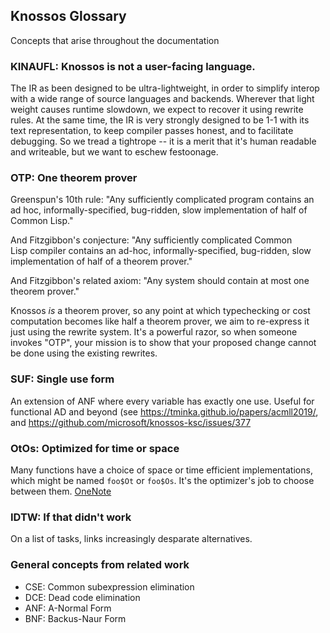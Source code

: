 ## Knossos Glossary

Concepts that arise throughout the documentation

### KINAUFL: Knossos is not a user-facing language.

The IR as been designed to be ultra-lightweight, in order to simplify interop with a wide range of source languages and backends.  Wherever that light weight causes runtime slowdown, we expect to recover it using rewrite rules.  At the same time, the IR is very strongly designed to be 1-1 with its text representation, to keep compiler passes honest, and to facilitate debugging.  So we tread a tightrope -- it is a merit that it's human readable and writeable, but we want to eschew festoonage.

### OTP: One theorem prover

Greenspun's 10th rule: "Any sufficiently complicated program contains an ad hoc, informally-specified, bug-ridden, slow implementation of half of Common Lisp."

And Fitzgibbon's conjecture: "Any sufficiently complicated Common Lisp compiler contains an ad-hoc, informally-specified, bug-ridden, slow implementation of half of a theorem prover."

And Fitzgibbon's related axiom: "Any system should contain at most one theorem prover."

Knossos *is* a theorem prover, so any point at which typechecking or cost computation becomes like half a theorem prover, we aim to re-express it just using the rewrite system.  It's a powerful razor, so when someone invokes "OTP", your mission is to show that your proposed change cannot be done using the existing rewrites.

### SUF: Single use form


An extension of ANF where every variable has exactly one use.  Useful for functional AD and beyond (see https://tminka.github.io/papers/acmll2019/, and https://github.com/microsoft/knossos-ksc/issues/377

### OtOs: Optimized for time or space

Many functions have a choice of space or time efficient implementations, which might be named `foo$Ot` or `foo$Os`.  It's the optimizer's job to choose between them.   [OneNote](https://microsoft.sharepoint.com/teams/KnossoswasCoconut/_layouts/OneNote.aspx?id=%2Fteams%2FKnossoswasCoconut%2FShared%20Documents%2FKnossos&wd=target%28Introduction.one%7C5B8BBD78-8DBB-4260-89A9-79396A29CB75%2FSpace%20vs%20time%20%24Os%20and%20%24Ot%7C2EDADD99-C3B1-45F6-9CBE-CCBAE18C2068%2F%29)

### IDTW: If that didn't work

On a list of tasks, links increasingly desparate alternatives.

### General concepts from related work

 * CSE: Common subexpression elimination
 * DCE: Dead code elimination
 * ANF: A-Normal Form
 * BNF: Backus-Naur Form
